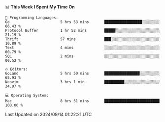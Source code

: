 <!--START_SECTION:waka-->
📊 **This Week I Spent My Time On** 

```text
💬 Programming Languages: 
Go                       5 hrs 53 mins       █████████████████░░░░░░░░   66.43 % 
Protocol Buffer          1 hr 52 mins        █████░░░░░░░░░░░░░░░░░░░░   21.19 % 
Thrift                   57 mins             ███░░░░░░░░░░░░░░░░░░░░░░   10.89 % 
Text                     4 mins              ░░░░░░░░░░░░░░░░░░░░░░░░░   00.79 % 
SQL                      2 mins              ░░░░░░░░░░░░░░░░░░░░░░░░░   00.52 % 

🔥 Editors: 
GoLand                   5 hrs 50 mins       ████████████████░░░░░░░░░   65.93 % 
Neovim                   3 hrs 1 min         █████████░░░░░░░░░░░░░░░░   34.07 % 

💻 Operating System: 
Mac                      8 hrs 51 mins       █████████████████████████   100.00 % 
```


 Last Updated on 2024/09/14 01:22:21 UTC
<!--END_SECTION:waka-->
